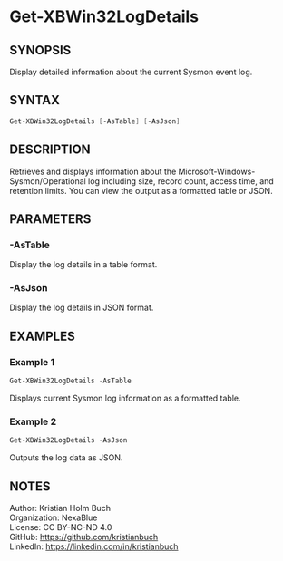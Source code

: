 # Get-XBWin32LogDetails

## SYNOPSIS
Display detailed information about the current Sysmon event log.

## SYNTAX
```powershell
Get-XBWin32LogDetails [-AsTable] [-AsJson]
```

## DESCRIPTION
Retrieves and displays information about the Microsoft-Windows-Sysmon/Operational log including size, record count, access time, and retention limits. You can view the output as a formatted table or JSON.

## PARAMETERS

### -AsTable
Display the log details in a table format.

### -AsJson
Display the log details in JSON format.

## EXAMPLES

### Example 1
```powershell
Get-XBWin32LogDetails -AsTable
```
Displays current Sysmon log information as a formatted table.

### Example 2
```powershell
Get-XBWin32LogDetails -AsJson
```
Outputs the log data as JSON.

## NOTES
Author: Kristian Holm Buch  
Organization: NexaBlue  
License: CC BY-NC-ND 4.0  
GitHub: https://github.com/kristianbuch  
LinkedIn: https://linkedin.com/in/kristianbuch